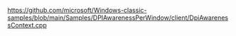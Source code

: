 https://github.com/microsoft/Windows-classic-samples/blob/main/Samples/DPIAwarenessPerWindow/client/DpiAwarenessContext.cpp
